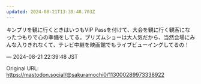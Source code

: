 ```yaml
---
updated: 2024-08-21T13:39:48.703Z
---
```


<p>キンプリを観に行くときはいつもVIP Passを付けて、大会を観に行く観客になったつもりで心の準備をしてる。プリズムショーは大人気だから、当然会場にみんな入りきれなくて、テレビ中継を映画館でもライブビューイングしてるの！</p>

&mdash; 2024-08-21 22:39:48 JST

Original URL: https://mastodon.social/@sakuramochi0/113000289973338922
